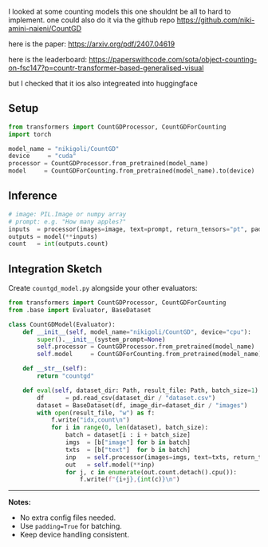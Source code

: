 
I looked at some counting models this one shouldnt
be all to hard to implement.
one could also do it via the github repo 
https://github.com/niki-amini-naieni/CountGD

here is the paper:
https://arxiv.org/pdf/2407.04619

here is the leaderboard:
https://paperswithcode.com/sota/object-counting-on-fsc147?p=countr-transformer-based-generalised-visual

but I checked that it ios also integreated into huggingface
## Setup

```python
from transformers import CountGDProcessor, CountGDForCounting
import torch

model_name = "nikigoli/CountGD"
device     = "cuda"
processor = CountGDProcessor.from_pretrained(model_name)
model     = CountGDForCounting.from_pretrained(model_name).to(device)
```

## Inference

```python
# image: PIL.Image or numpy array
# prompt: e.g. "How many apples?"
inputs  = processor(images=image, text=prompt, return_tensors="pt", padding=True).to(device)
outputs = model(**inputs)
count   = int(outputs.count)
```

## Integration Sketch

Create `countgd_model.py` alongside your other evaluators:

```python
from transformers import CountGDProcessor, CountGDForCounting
from .base import Evaluator, BaseDataset

class CountGDModel(Evaluator):
    def __init__(self, model_name="nikigoli/CountGD", device="cpu"):
        super().__init__(system_prompt=None)
        self.processor = CountGDProcessor.from_pretrained(model_name)
        self.model     = CountGDForCounting.from_pretrained(model_name).to(device)

    def __str__(self):
        return "countgd"

    def eval(self, dataset_dir: Path, result_file: Path, batch_size=1):
        df      = pd.read_csv(dataset_dir / "dataset.csv")
        dataset = BaseDataset(df, image_dir=dataset_dir / "images")
        with open(result_file, "w") as f:
            f.write("idx,count\n")
            for i in range(0, len(dataset), batch_size):
                batch = dataset[i : i + batch_size]
                imgs  = [b["image"] for b in batch]
                txts  = [b["text"]  for b in batch]
                inp   = self.processor(images=imgs, text=txts, return_tensors="pt", padding=True).to(self.model.device)
                out   = self.model(**inp)
                for j, c in enumerate(out.count.detach().cpu()):
                    f.write(f"{i+j},{int(c)}\n")
```

---

**Notes:**

* No extra config files needed.
* Use `padding=True` for batching.
* Keep device handling consistent.


